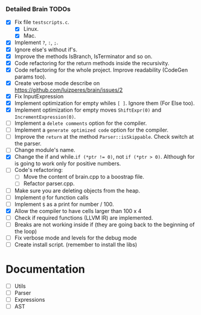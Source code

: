 ### Detailed Brain TODOs

- [x] Fix file ```testscripts.c```.
  - [x] Linux.
  - [x] Mac.
- [x] Implement `?`, `:`, `;`.
- [x] Ignore else's without if's.
- [x] Improve the methods IsBranch, IsTerminator and so on.
- [x] Code refactoring for the return methods inside the recursivity.
- [x] Code refactoring for the whole project. Improve readability (CodeGen params too).
- [x] Create verbose mode describe on https://github.com/luizperes/brain/issues/2
- [x] Fix InputExpression
- [x] Implement optimization for empty whiles `[ ]`. Ignore them (For Else too).
- [x] Implement optimization for empty moves `ShiftExpr(0)` and `IncrementExpression(0)`.
- [ ] Implement a `delete comments` option for the compiler.
- [ ] Implement a `generate optimized code` option for the compiler.
- [ ] Improve the `return` at the method `Parser::isSkippable`. Check switch at the parser.
- [ ] Change module's name.
- [x] Change the if and while.`if (*ptr != 0)`, not `if (*ptr > 0)`. Although for is going to work only for positive numbers.
- [ ] Code's refactoring:
  - [ ] Move the content of brain.cpp to a boostrap file.
  - [ ] Refactor parser.cpp.
- [ ] Make sure you are deleting objects from the heap.
- [ ] Implement `@` for function calls
- [ ] Implement `$` as a print for number / 100.
- [x] Allow the compiler to have cells larger than 100 x 4
- [ ] Check if required functions (LLVM IR) are implemented.
- [ ] Breaks are not working inside if (they are going back to the beginning of the loop)
- [ ] Fix verbose mode and levels for the debug mode
- [ ] Create install script. (remember to install the libs)

# Documentation

- [ ] Utils
- [ ] Parser
- [ ] Expressions
- [ ] AST
